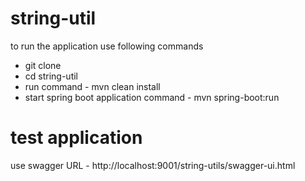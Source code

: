 # string-util
to run the application use following commands
- git clone <git repo>
- cd string-util
- run command - mvn clean install
- start spring boot application command - mvn spring-boot:run

# test application
use swagger URL - http://localhost:9001/string-utils/swagger-ui.html



